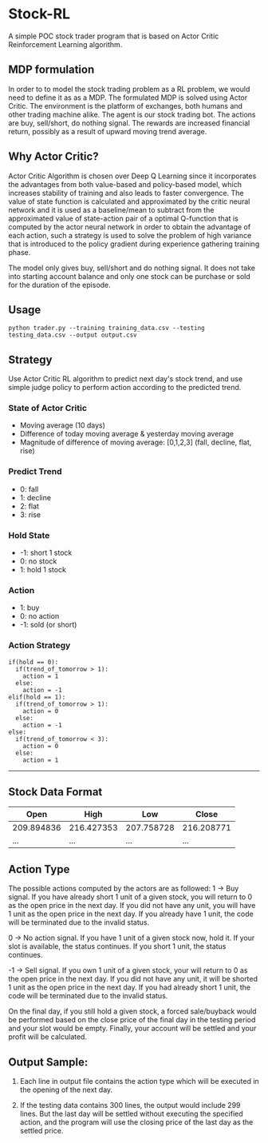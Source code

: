 # Stock-RL

A simple POC stock trader program that is based on Actor Critic Reinforcement Learning algorithm.

## MDP formulation

In order to to model the stock trading problem as a RL problem, we would need to define it as as a MDP.
The formulated MDP is solved using Actor Critic.
The environment is the platform of exchanges, both humans and other trading machine alike.
The agent is our stock trading bot.
The actions are buy, sell/short, do nothing signal.
The rewards are increased financial return, possibly as a result of upward moving trend average.

## Why Actor Critic?

Actor Critic Algorithm is chosen over Deep Q Learning since it incorporates the advantages from both value-based and policy-based model, which increases stability of training and also leads to faster convergence. The value of state function is calculated and approximated by the critic neural network and it is used as a baseline/mean to subtract from the approximated value of state-action pair of a optimal Q-function that is computed by the actor neural network in order to obtain the advantage of each action, such a strategy is used to solve the problem of high variance that is introduced to the policy gradient during experience gathering training phase.

The model only gives buy, sell/short and do nothing signal. It does not take into starting account balance and only one stock can be purchase or sold for the duration of the episode.

## Usage

```
python trader.py --training training_data.csv --testing testing_data.csv --output output.csv
```

## Strategy

Use Actor Critic RL algorithm to predict next day's stock trend, and use simple judge policy to perform action according to the predicted trend.

### State of Actor Critic

- Moving average (10 days)
- Difference of today moving average & yesterday moving average
- Magnitude of difference of moving average: [0,1,2,3] (fall, decline, flat, rise)

### Predict Trend

- 0: fall
- 1: decline
- 2: flat
- 3: rise

### Hold State

- -1: short 1 stock
- 0: no stock
- 1: hold 1 stock

### Action

- 1: buy
- 0: no action
- -1: sold (or short)

### Action Strategy

```
if(hold == 0):
  if(trend_of_tomorrow > 1):
    action = 1
  else:
    action = -1
elif(hold == 1):
  if(trend_of_tomorrow > 1):
    action = 0
  else:
    action = -1
else:
  if(trend_of_tomorrow < 3):
    action = 0
  else:
    action = 1
```

---

## Stock Data Format

| Open       | High       | Low        | Close      |
| ---------- | ---------- | ---------- | ---------- |
| 209.894836 | 216.427353 | 207.758728 | 216.208771 |
| ...        | ...        | ...        | ...        |

## Action Type

The possible actions computed by the actors are as followed:
1 → Buy signal. If you have already short 1 unit of a given stock, you will return to 0 as the open price in the next day. If you did not have any unit, you will have 1 unit as the open price in the next day. If you already have 1 unit, the code will be terminated due to the invalid status.

0 → No action signal. If you have 1 unit of a given stock now, hold it. If your slot is available, the status continues. If you short 1 unit, the status continues.

-1 → Sell signal. If you own 1 unit of a given stock, your will return to 0 as the open price in the next day. If you did not have any unit, it will be shorted 1 unit as the open price in the next day. If you had already short 1 unit, the code will be terminated due to the invalid status.

On the final day, if you still hold a given stock, a forced sale/buyback would be performed based on the close price of the final day in the testing period and your slot would be empty. Finally, your account will be settled and your profit will be calculated.

## Output Sample:

1. Each line in output file contains the action type which will be executed in the opening of the next day.

2. If the testing data contains 300 lines, the output would include 299 lines. But the last day will be settled without executing the specified action, and the program will use the closing price of the last day as the settled price.
